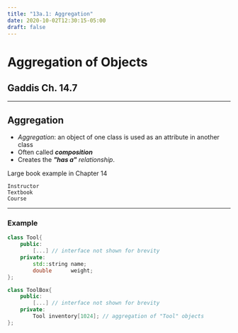 ```yaml
---
title: "13a.1: Aggregation"
date: 2020-10-02T12:30:15-05:00
draft: false
---
```


# Aggregation of Objects

## Gaddis Ch. 14.7

---

## Aggregation

* _Aggregation_: an object of one class is used as an attribute in another class
* Often called **_composition_**
* Creates the _**"has a"** relationship_.

Large book example in Chapter 14

    Instructor
    Textbook
    Course

---

### Example

```cpp
class Tool{
    public:
        [...] // interface not shown for brevity
    private:
        std::string name;
        double      weight;
};

class ToolBox{
    public:
        [...] // interface not shown for brevity
    private:
        Tool inventory[1024]; // aggregation of "Tool" objects
};
```
